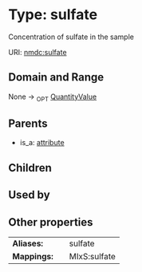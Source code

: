 
# Type: sulfate


Concentration of sulfate in the sample

URI: [nmdc:sulfate](https://microbiomedata/meta/sulfate)


## Domain and Range

None ->  <sub>OPT</sub> [QuantityValue](QuantityValue.md)

## Parents

 *  is_a: [attribute](attribute.md)

## Children


## Used by


## Other properties

|  |  |  |
| --- | --- | --- |
| **Aliases:** | | sulfate |
| **Mappings:** | | MIxS:sulfate |

